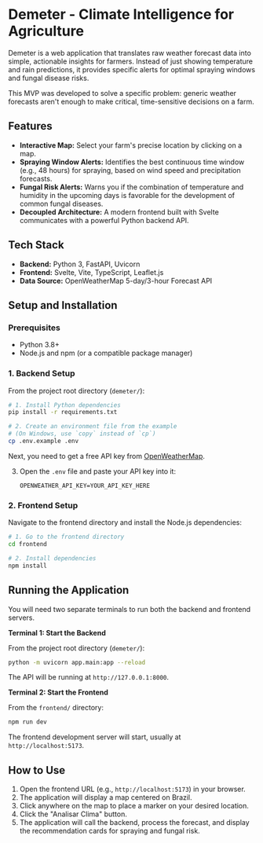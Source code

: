 # Demeter - Climate Intelligence for Agriculture

Demeter is a web application that translates raw weather forecast data into simple, actionable insights for farmers. Instead of just showing temperature and rain predictions, it provides specific alerts for optimal spraying windows and fungal disease risks.

This MVP was developed to solve a specific problem: generic weather forecasts aren't enough to make critical, time-sensitive decisions on a farm.

## Features

- **Interactive Map:** Select your farm's precise location by clicking on a map.
- **Spraying Window Alerts:** Identifies the best continuous time window (e.g., 48 hours) for spraying, based on wind speed and precipitation forecasts.
- **Fungal Risk Alerts:** Warns you if the combination of temperature and humidity in the upcoming days is favorable for the development of common fungal diseases.
- **Decoupled Architecture:** A modern frontend built with Svelte communicates with a powerful Python backend API.

## Tech Stack

- **Backend:** Python 3, FastAPI, Uvicorn
- **Frontend:** Svelte, Vite, TypeScript, Leaflet.js
- **Data Source:** OpenWeatherMap 5-day/3-hour Forecast API

## Setup and Installation

### Prerequisites

- Python 3.8+
- Node.js and npm (or a compatible package manager)

### 1. Backend Setup

From the project root directory (`demeter/`):

```bash
# 1. Install Python dependencies
pip install -r requirements.txt

# 2. Create an environment file from the example
# (On Windows, use `copy` instead of `cp`)
cp .env.example .env
```

Next, you need to get a free API key from [OpenWeatherMap](https://openweathermap.org/).

3.  Open the `.env` file and paste your API key into it:
    ```
    OPENWEATHER_API_KEY=YOUR_API_KEY_HERE
    ```

### 2. Frontend Setup

Navigate to the frontend directory and install the Node.js dependencies:

```bash
# 1. Go to the frontend directory
cd frontend

# 2. Install dependencies
npm install
```

## Running the Application

You will need two separate terminals to run both the backend and frontend servers.

**Terminal 1: Start the Backend**

From the project root directory (`demeter/`):

```bash
python -m uvicorn app.main:app --reload
```
The API will be running at `http://127.0.0.1:8000`.

**Terminal 2: Start the Frontend**

From the `frontend/` directory:

```bash
npm run dev
```
The frontend development server will start, usually at `http://localhost:5173`.

## How to Use

1.  Open the frontend URL (e.g., `http://localhost:5173`) in your browser.
2.  The application will display a map centered on Brazil.
3.  Click anywhere on the map to place a marker on your desired location.
4.  Click the "Analisar Clima" button.
5.  The application will call the backend, process the forecast, and display the recommendation cards for spraying and fungal risk.